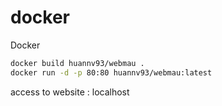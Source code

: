# docker
Docker

```sh
docker build huannv93/webmau .
docker run -d -p 80:80 huannv93/webmau:latest
```
access to website : localhost
